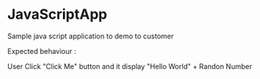 # JavaScriptApp
Sample java script application to demo to customer

Expected behaviour :

User Click "Click Me" button and it display "Hello World" + Randon Number 
